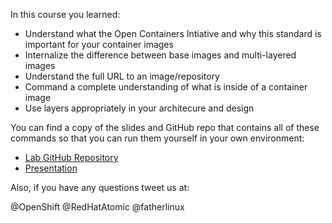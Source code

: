 In this course you learned:

- Understand what the Open Containers Intiative and why this standard is important for your container images
- Internalize the difference between base images and multi-layered images
- Understand the full URL to an image/repository
- Command a complete understanding of what is inside of a container image
- Use layers appropriately in your architecure and design

You can find a copy of the slides and GitHub repo that contains all of these commands so that you can run them yourself in your own environment:

- [Lab GitHub Repository](https://github.com/fatherlinux/intro-katacoda)
- [Presentation](https://docs.google.com/presentation/d/1fC9cKR2-kFW5l-VEk0Z5_1vriYpROXOXM_5rhyVnBi4/edit#slide=id.gb6f3e2d2d_2_213)

Also, if you have any questions tweet us at:

@OpenShift @RedHatAtomic @fatherlinux
